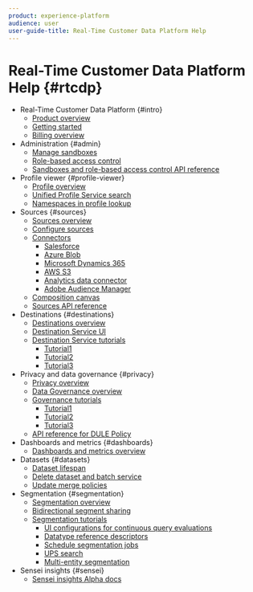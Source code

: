 ```yaml
---
product: experience-platform
audience: user
user-guide-title: Real-Time Customer Data Platform Help
---
```


# Real-Time Customer Data Platform Help {#rtcdp}

* Real-Time Customer Data Platform {#intro}
    * [Product overview](overview.md)
    * [Getting started](get-started.md)
    * [Billing overview](billing-overview.md)
* Administration {#admin}
    * [Manage sandboxes](administration/filename.md)
    * [Role-based access control](administration/filename.md)
    * [Sandboxes and role-based access control API reference](administration/filename.md)
* Profile viewer {#profile-viewer}
    * [Profile overview](profile-viewer/filename.md)
    * [Unified Profile Service search](profile-viewer/filename.md)
    * [Namespaces in profile lookup](profile-viewer/filename.md)
* Sources {#sources}
    * [Sources overview](sources/filename.md)
    * [Configure sources](sources/filename.md)
    * [Connectors](#connectors)
        * [Salesforce](sources/filename.md)
        * [Azure Blob](sources/filename.md)
        * [Microsoft Dynamics 365](sources/filename.md)
        * [AWS S3](sources/filename.md)
        * [Analytics data connector](sources/filename.md)
        * [Adobe Audience Manager](sources/filename.md)
    * [Composition canvas](sources/filename.md)
    * [Sources API reference](sources/filename.md)
* Destinations {#destinations}
    * [Destinations overview](destinations/filename.md)
    * [Destination Service UI](destinations/filename.md)
    * [Destination Service tutorials](#dest-tutorials)
        * [Tutorial1](destinations/filename.md)
        * [Tutorial2](destinations/filename.md)
        * [Tutorial3](destinations/filename.md)
* Privacy and data governance {#privacy}
    * [Privacy overview](privacy/filename.md)
    * [Data Governance overview](privacy/filename.md)
    * [Governance tutorials](#privacy-tutorials)
        * [Tutorial1](privacy/filename.md)
        * [Tutorial2](privacy/filename.md)
        * [Tutorial3](privacy/filename.md)
    * [API reference for DULE Policy](privacy/filename.md)
* Dashboards and metrics {#dashboards}
    * [Dashboards and metrics overview](dashboards-metrics/filename.md)
* Datasets {#datasets}
    * [Dataset lifespan](datasets/filename.md)
    * [Delete dataset and batch service](datasets/filename.md)
    * [Update merge policies](datasets/filename.md)
* Segmentation {#segmentation}
    * [Segmentation overview](segmentation/filename.md)
    * [Bidirectional segment sharing](segmentation/filename.md)
    * [Segmentation tutorials](#segmentation-tutorials)
        * [UI configurations for continuous query evaluations](segmentation/filename.md)
        * [Datatype reference descriptors](segmentation/filename.md)
        * [Schedule segmentation jobs](segmentation/filename.md)
        * [UPS search](segmentation/filename.md)
        * [Multi-entity segmentation](segmentation/filename.md)
* Sensei insights {#sensei}
    * [Sensei insights Alpha docs](sensei-insights/filename.md)




